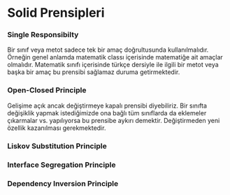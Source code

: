# Solid Prensipleri

### Single Responsibilty
Bir sınıf veya metot sadece tek bir amaç doğrultusunda kullanılmalıdır. Örneğin genel anlamda matematik classı içerisinde matematiğe ait amaçlar olmalıdır. Matematik sınıfı içerisinde türkçe dersiyle ile ilgili bir metot veya başka bir amaç bu prensibi sağlamaz duruma getirmektedir.

### Open-Closed Principle
Gelişime açık ancak değiştirmeye kapalı prensibi diyebiliriz. Bir sınıfta değişiklik yapmak istediğimizde ona bağlı tüm sınıflarda da eklemeler çıkarmalar vs. yapılıyorsa bu prensibe aykırı demektir. Değiştirmeden yeni özellik kazanılması gerekmektedir.
 
### Liskov Substitution Principle
 
### Interface Segregation Principle
 
### Dependency Inversion Principle
